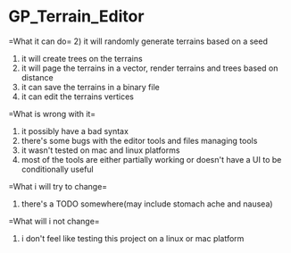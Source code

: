 # GP_Terrain_Editor

=What it can do=
2) it will randomly generate terrains based on a seed
1) it will create trees on the terrains
3) it will page the terrains in a vector, render terrains and trees based on distance
3) it can save the terrains in a binary file
4) it can edit the terrains vertices

=What is wrong with it=
1) it possibly have a bad syntax
2) there's some bugs with the editor tools and files managing tools
3) it wasn't tested on mac and linux platforms
4) most of the tools are either partially working or doesn't have a UI to be conditionally useful

=What i will try to change=
1) there's a TODO somewhere(may include stomach ache and nausea)

=What will i not change=
1) i don't feel like testing this project on a linux or mac platform
